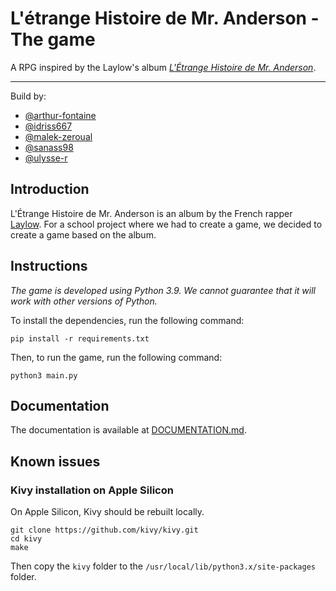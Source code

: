 # L'étrange Histoire de Mr. Anderson - The game
A RPG inspired by the Laylow's album *[L'Étrange Histoire de Mr. Anderson](https://fr.wikipedia.org/wiki/L'%C3%89trange_Histoire_de_Mr._Anderson)*.

---

Build by:
 - [@arthur-fontaine](https://github.com/arthur-fontaine)
 - [@idriss667](https://github.com/idriss667)
 - [@malek-zeroual](https://github.com/malek-zeroual)
 - [@sanass98](https://github.com/sanass98)
 - [@ulysse-r](https://github.com/ulysse-r)

## Introduction

L'Étrange Histoire de Mr. Anderson is an album by the French rapper [Laylow](https://fr.wikipedia.org/wiki/Laylow). For a school project where we had to create a game, we decided to create a game based on the album.

## Instructions

_The game is developed using Python 3.9. We cannot guarantee that it will work with other versions of Python._

To install the dependencies, run the following command:
```shell
pip install -r requirements.txt
```

Then, to run the game, run the following command:
```shell
python3 main.py
```

## Documentation

The documentation is available at [DOCUMENTATION.md](/DOCUMENTATION.md).

## Known issues

### Kivy installation on Apple Silicon

On Apple Silicon, Kivy should be rebuilt locally.

```shell
git clone https://github.com/kivy/kivy.git
cd kivy
make
```

Then copy the `kivy` folder to the `/usr/local/lib/python3.x/site-packages` folder.
